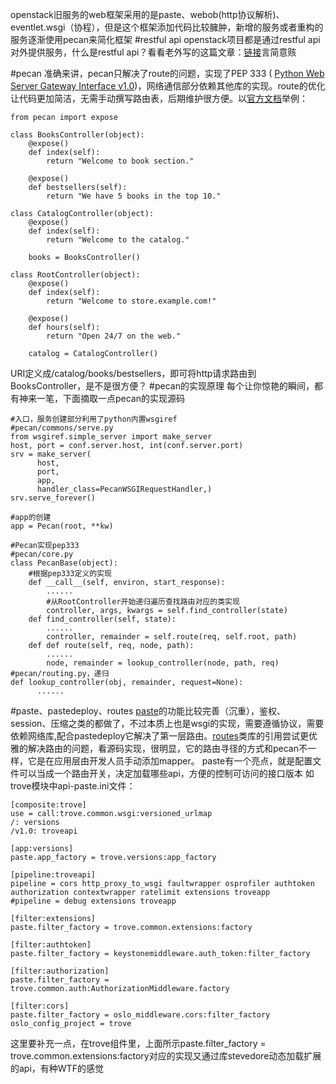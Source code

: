 openstack旧服务的web框架采用的是paste、webob(http协议解析)、eventlet.wsgi（协程），但是这个框架添加代码比较臃肿，新增的服务或者重构的服务逐渐使用pecan来简化框架
#restful api
openstack项目都是通过restful api对外提供服务，什么是restful api？看看老外写的这篇文章：[链接](http://www.infoq.com/cn/articles/rest-introduction)言简意赅

#pecan
准确来讲，pecan只解决了route的问题，实现了PEP 333 ( [Python Web Server Gateway Interface v1.0](https://www.python.org/dev/peps/pep-0333/))，网络通信部分依赖其他库的实现。route的优化让代码更加简洁，无需手动撰写路由表，后期维护很方便。以[官方文档](http://pecan.readthedocs.io/en/latest/index.html)举例：
```
from pecan import expose

class BooksController(object):
    @expose()
    def index(self):
        return "Welcome to book section."

    @expose()
    def bestsellers(self):
        return "We have 5 books in the top 10."

class CatalogController(object):
    @expose()
    def index(self):
        return "Welcome to the catalog."

    books = BooksController()

class RootController(object):
    @expose()
    def index(self):
        return "Welcome to store.example.com!"

    @expose()
    def hours(self):
        return "Open 24/7 on the web."

    catalog = CatalogController()
```
URI定义成/catalog/books/bestsellers，即可将http请求路由到BooksController，是不是很方便？
#pecan的实现原理
每个让你惊艳的瞬间，都有神来一笔，下面摘取一点pecan的实现源码
```
#入口，服务创建部分利用了python内置wsgiref
#pecan/commons/serve.py
from wsgiref.simple_server import make_server
host, port = conf.server.host, int(conf.server.port)
srv = make_server(
      host,
      port,
      app,
      handler_class=PecanWSGIRequestHandler,)
srv.serve_forever()

#app的创建
app = Pecan(root, **kw)

#Pecan实现pep333
#pecan/core.py
class PecanBase(object):
    #根据pep333定义的实现
    def __call__(self, environ, start_response):
        ......
        #从RootController开始递归遍历查找路由对应的类实现
        controller, args, kwargs = self.find_controller(state)
    def find_controller(self, state):
        ......
        controller, remainder = self.route(req, self.root, path)
    def def route(self, req, node, path):
        ......
        node, remainder = lookup_controller(node, path, req)
#pecan/routing.py，递归
def lookup_controller(obj, remainder, request=None):
      ......
```
#paste、pastedeploy、routes
[paste](http://blog.csdn.net/happyanger6/article/details/54518491)的功能比较完善（沉重），鉴权、session、压缩之类的都做了，不过本质上也是wsgi的实现，需要遵循协议，需要依赖网络库,配合pastedeploy它解决了第一层路由。[routes](http://blog.csdn.net/bellwhl/article/details/8956088)类库的引用尝试更优雅的解决路由的问题，看源码实现，很明显，它的路由寻径的方式和pecan不一样，它是在应用层由开发人员手动添加mapper。
paste有一个亮点，就是配置文件可以当成一个路由开关，决定加载哪些api，方便的控制可访问的接口版本
如trove模块中api-paste.ini文件：
```
[composite:trove]
use = call:trove.common.wsgi:versioned_urlmap
/: versions
/v1.0: troveapi

[app:versions]
paste.app_factory = trove.versions:app_factory

[pipeline:troveapi]
pipeline = cors http_proxy_to_wsgi faultwrapper osprofiler authtoken authorization contextwrapper ratelimit extensions troveapp
#pipeline = debug extensions troveapp

[filter:extensions]
paste.filter_factory = trove.common.extensions:factory

[filter:authtoken]
paste.filter_factory = keystonemiddleware.auth_token:filter_factory

[filter:authorization]
paste.filter_factory = trove.common.auth:AuthorizationMiddleware.factory

[filter:cors]
paste.filter_factory = oslo_middleware.cors:filter_factory
oslo_config_project = trove
```
这里要补充一点，在trove组件里，上面所示paste.filter_factory = trove.common.extensions:factory对应的实现又通过库stevedore动态加载扩展的api，有种WTF的感觉
